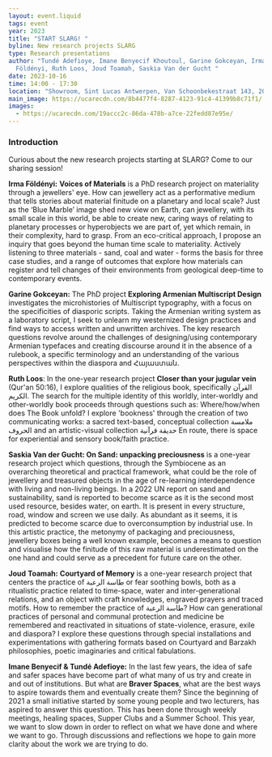 ```yaml
---
layout: event.liquid
tags: event
year: 2023
title: "START SLARG! "
byline: New research projects SLARG
type: Research presentations
author: "Tundé Adefioye, Imane Benyecif Khoutoul, Garine Gokceyan, Irma
  Földényi, Ruth Loos, Joud Toamah, Saskia Van der Gucht "
date: 2023-10-16
time: 14:00 - 17:30
location: "Showroom, Sint Lucas Antwerpen, Van Schoonbekestraat 143, 2018 Antwerpen "
main_image: https://ucarecdn.com/8b4477f4-8287-4123-91c4-41399b8c71f1/
images:
  - https://ucarecdn.com/19accc2c-86da-478b-a7ce-22fedd87e95e/
---
```

### Introduction

Curious about the new research projects starting at SLARG? Come to our sharing session!  

**Irma Földényi:** **Voices of Materials** is a PhD research project on materiality through a jewellers' eye. How can jewellery act as a performative medium that tells stories about material finitude on a planetary and local scale? Just as the ‘Blue Marble’ image shed new view on Earth, can jewellery, with its small scale in this world, be able to create new, caring ways of relating to planetary processes or hyperobjects we are part of, yet which remain, in their complexity, hard to grasp. From an eco-critical approach, I propose an inquiry that goes beyond the human time scale to materiality. Actively listening to three materials - sand, coal and water - forms the basis for three case studies, and a range of outcomes that explore how materials can register and tell changes of their environments from geological deep-time to contemporary events. 

**Garine Gokceyan:** The PhD project **Exploring Armenian Multiscript Design** investigates the microhistories of Multiscript typography, with a focus on the specificities of diasporic scripts. Taking the Armenian writing system as a laboratory script, I seek to unlearn my westernized design practices and find ways to access written and unwritten archives. The key research questions revolve around the challenges of designing/using contemporary Armenian typefaces and creating discourse around it in the absence of a rulebook, a specific terminology and an understanding of the various perspectives within the diaspora and Հայաստան. 

**Ruth Loos**: In the one-year research project **Closer than your jugular vein** (Qur'an 50:16), I explore qualities of the religious book, specifically القرآن الكريم. The search for the multiple identity of this worldly, inter-worldly and other-worldly book proceeds through questions such as: Where/how/when does The Book unfold? I explore 'bookness' through the creation of two communicating works: a sacred text-based, conceptual collection ملامسة الحروف and an artistic-visual collection حديقة قرآنية En route, there is space for experiential and sensory book/faith practice.

**Saskia Van der Gucht: On Sand: unpacking preciousness** is a one-year research project which questions, through the Symbiocene as an overarching theoretical and practical framework, what could be the role of jewellery and treasured objects in the age of re-learning interdependence with living and non-living beings. In a 2022 UN report on sand and sustainability, sand is reported to become scarce as it is the second most used resource, besides water, on earth. It is present in every structure, road, window and screen we use daily. As abundant as it seems, it is predicted to become scarce due to overconsumption by industrial use. In this artistic practice, the metonymy of packaging and preciousness, jewellery boxes being a well known example, becomes a means to question and visualise how the finitude of this raw material is underestimated on the one hand and could serve as a precedent for future care on the other.

**Joud** **Toamah:** **Courtyard of Memory** is a one-year research project that centers the practice of طاسة الرعبة or fear soothing bowls, both as a ritualistic practice related to time-space, water and inter-generational relations, and an object with craft knowledges, engraved prayers and traced motifs. How to remember the practice of طاسة الرعبة? How can generational practices of personal and communal protection and medicine be remembered and reactivated in situations of state-violence, erasure, exile and diaspora? I explore these questions through special installations and experimentations with gathering formats based on Courtyard and Barzakh philosophies, poetic imaginaries and critical fabulations.

**Imane Benyecif & Tundé Adefioye:** In the last few years, the idea of safe and safer spaces have become part of what many of us try and create in and out of institutions. But what are **Braver Spaces**, what are the best ways to aspire towards them and eventually create them? Since the beginning of 2021 a small initiative started by some young people and two lecturers, has aspired to answer this question. This has been done through weekly meetings, healing spaces, Supper Clubs and a Summer School. This year, we want to slow down in order to reflect on what we have done and where we want to go. Through discussions and reflections we hope to gain more clarity about the work we are trying to do.